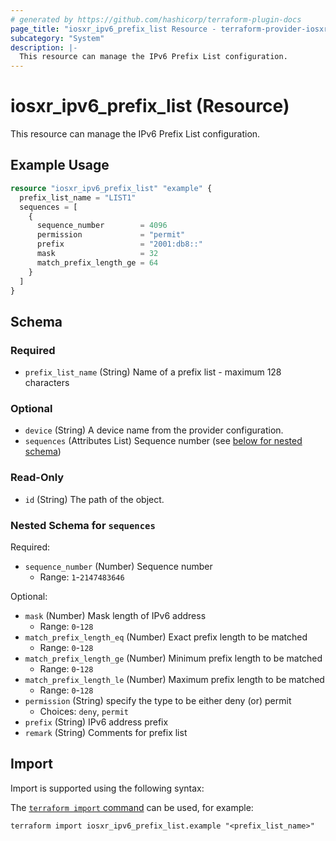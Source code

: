 ```yaml
---
# generated by https://github.com/hashicorp/terraform-plugin-docs
page_title: "iosxr_ipv6_prefix_list Resource - terraform-provider-iosxr"
subcategory: "System"
description: |-
  This resource can manage the IPv6 Prefix List configuration.
---
```


# iosxr_ipv6_prefix_list (Resource)

This resource can manage the IPv6 Prefix List configuration.

## Example Usage

```terraform
resource "iosxr_ipv6_prefix_list" "example" {
  prefix_list_name = "LIST1"
  sequences = [
    {
      sequence_number        = 4096
      permission             = "permit"
      prefix                 = "2001:db8::"
      mask                   = 32
      match_prefix_length_ge = 64
    }
  ]
}
```

<!-- schema generated by tfplugindocs -->
## Schema

### Required

- `prefix_list_name` (String) Name of a prefix list - maximum 128 characters

### Optional

- `device` (String) A device name from the provider configuration.
- `sequences` (Attributes List) Sequence number (see [below for nested schema](#nestedatt--sequences))

### Read-Only

- `id` (String) The path of the object.

<a id="nestedatt--sequences"></a>
### Nested Schema for `sequences`

Required:

- `sequence_number` (Number) Sequence number
  - Range: `1`-`2147483646`

Optional:

- `mask` (Number) Mask length of IPv6 address
  - Range: `0`-`128`
- `match_prefix_length_eq` (Number) Exact prefix length to be matched
  - Range: `0`-`128`
- `match_prefix_length_ge` (Number) Minimum prefix length to be matched
  - Range: `0`-`128`
- `match_prefix_length_le` (Number) Maximum prefix length to be matched
  - Range: `0`-`128`
- `permission` (String) specify the type to be either deny (or) permit
  - Choices: `deny`, `permit`
- `prefix` (String) IPv6 address prefix
- `remark` (String) Comments for prefix list

## Import

Import is supported using the following syntax:

The [`terraform import` command](https://developer.hashicorp.com/terraform/cli/commands/import) can be used, for example:

```shell
terraform import iosxr_ipv6_prefix_list.example "<prefix_list_name>"
```
